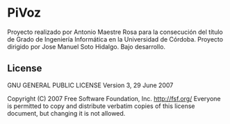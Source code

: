 # PiVoz

Proyecto realizado por Antonio Maestre Rosa para la consecución del título de Grado de Ingeniería Informática en la Universidad de Córdoba. Proyecto dirigido por Jose Manuel Soto Hidalgo. Bajo desarrollo.

## License

GNU GENERAL PUBLIC LICENSE
                       Version 3, 29 June 2007

 Copyright (C) 2007 Free Software Foundation, Inc. <http://fsf.org/>
 Everyone is permitted to copy and distribute verbatim copies
 of this license document, but changing it is not allowed.
